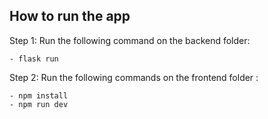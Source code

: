 ## How to run the app

Step 1: Run the following command on the backend folder:

    - flask run

Step 2: Run the following commands on the frontend folder :

    - npm install
    - npm run dev